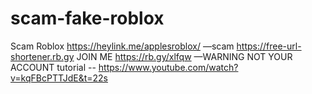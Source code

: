 # scam-fake-roblox
Scam Roblox  https://heylink.me/applesroblox/ —scam https://free-url-shortener.rb.gy   JOIN ME https://rb.gy/xlfqw —WARNING NOT YOUR ACCOUNT
tutorial -- https://www.youtube.com/watch?v=kqFBcPTTJdE&t=22s
